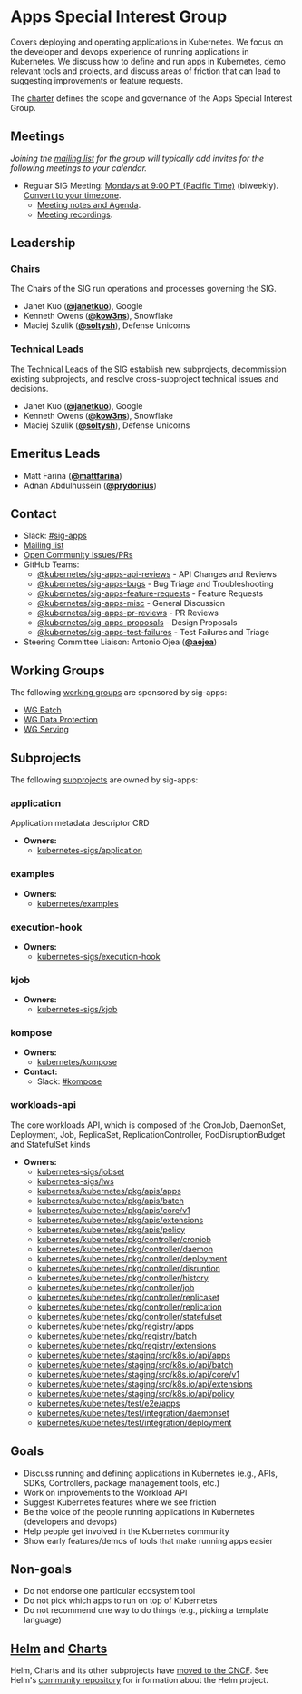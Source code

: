<!---
This is an autogenerated file!

Please do not edit this file directly, but instead make changes to the
sigs.yaml file in the project root.

To understand how this file is generated, see https://git.k8s.io/community/generator/README.md
--->
# Apps Special Interest Group

Covers deploying and operating applications in Kubernetes. We focus on the developer and devops experience of running applications in Kubernetes. We discuss how to define and run apps in Kubernetes, demo relevant tools and projects, and discuss areas of friction that can lead to suggesting improvements or feature requests.

The [charter](charter.md) defines the scope and governance of the Apps Special Interest Group.

## Meetings
*Joining the [mailing list](https://groups.google.com/forum/#!forum/kubernetes-sig-apps) for the group will typically add invites for the following meetings to your calendar.*
* Regular SIG Meeting: [Mondays at 9:00 PT (Pacific Time)](https://zoom.us/j/739385290?pwd=ekVmNGRjT214MGJkY1JUUUpPMVlJUT09) (biweekly). [Convert to your timezone](http://www.thetimezoneconverter.com/?t=9%3A00&tz=PT%20%28Pacific%20Time%29).
  * [Meeting notes and Agenda](https://docs.google.com/document/d/1LZLBGW2wRDwAfdBNHJjFfk9CFoyZPcIYGWU7R1PQ3ng/edit#).
  * [Meeting recordings](https://www.youtube.com/playlist?list=PL69nYSiGNLP2LMq7vznITnpd2Fk1YIZF3).

## Leadership

### Chairs
The Chairs of the SIG run operations and processes governing the SIG.

* Janet Kuo (**[@janetkuo](https://github.com/janetkuo)**), Google
* Kenneth Owens (**[@kow3ns](https://github.com/kow3ns)**), Snowflake
* Maciej Szulik (**[@soltysh](https://github.com/soltysh)**), Defense Unicorns

### Technical Leads
The Technical Leads of the SIG establish new subprojects, decommission existing
subprojects, and resolve cross-subproject technical issues and decisions.

* Janet Kuo (**[@janetkuo](https://github.com/janetkuo)**), Google
* Kenneth Owens (**[@kow3ns](https://github.com/kow3ns)**), Snowflake
* Maciej Szulik (**[@soltysh](https://github.com/soltysh)**), Defense Unicorns

## Emeritus Leads

* Matt Farina (**[@mattfarina](https://github.com/mattfarina)**)
* Adnan Abdulhussein (**[@prydonius](https://github.com/prydonius)**)

## Contact
- Slack: [#sig-apps](https://kubernetes.slack.com/messages/sig-apps)
- [Mailing list](https://groups.google.com/forum/#!forum/kubernetes-sig-apps)
- [Open Community Issues/PRs](https://github.com/kubernetes/community/labels/sig%2Fapps)
- GitHub Teams:
    - [@kubernetes/sig-apps-api-reviews](https://github.com/orgs/kubernetes/teams/sig-apps-api-reviews) - API Changes and Reviews
    - [@kubernetes/sig-apps-bugs](https://github.com/orgs/kubernetes/teams/sig-apps-bugs) - Bug Triage and Troubleshooting
    - [@kubernetes/sig-apps-feature-requests](https://github.com/orgs/kubernetes/teams/sig-apps-feature-requests) - Feature Requests
    - [@kubernetes/sig-apps-misc](https://github.com/orgs/kubernetes/teams/sig-apps-misc) - General Discussion
    - [@kubernetes/sig-apps-pr-reviews](https://github.com/orgs/kubernetes/teams/sig-apps-pr-reviews) - PR Reviews
    - [@kubernetes/sig-apps-proposals](https://github.com/orgs/kubernetes/teams/sig-apps-proposals) - Design Proposals
    - [@kubernetes/sig-apps-test-failures](https://github.com/orgs/kubernetes/teams/sig-apps-test-failures) - Test Failures and Triage
- Steering Committee Liaison: Antonio Ojea (**[@aojea](https://github.com/aojea)**)

## Working Groups

The following [working groups][working-group-definition] are sponsored by sig-apps:
* [WG Batch](/wg-batch)
* [WG Data Protection](/wg-data-protection)
* [WG Serving](/wg-serving)


## Subprojects

The following [subprojects][subproject-definition] are owned by sig-apps:
### application
Application metadata descriptor CRD
- **Owners:**
  - [kubernetes-sigs/application](https://github.com/kubernetes-sigs/application/blob/master/OWNERS)
### examples
- **Owners:**
  - [kubernetes/examples](https://github.com/kubernetes/examples/blob/master/OWNERS)
### execution-hook
- **Owners:**
  - [kubernetes-sigs/execution-hook](https://github.com/kubernetes-sigs/execution-hook/blob/master/OWNERS)
### kjob
- **Owners:**
  - [kubernetes-sigs/kjob](https://github.com/kubernetes-sigs/kjob/blob/main/OWNERS)
### kompose
- **Owners:**
  - [kubernetes/kompose](https://github.com/kubernetes/kompose/blob/master/OWNERS)
- **Contact:**
  - Slack: [#kompose](https://kubernetes.slack.com/messages/kompose)
### workloads-api
The core workloads API, which is composed of the CronJob, DaemonSet, Deployment, Job, ReplicaSet, ReplicationController, PodDisruptionBudget and StatefulSet kinds
- **Owners:**
  - [kubernetes-sigs/jobset](https://github.com/kubernetes-sigs/jobset/blob/main/OWNERS)
  - [kubernetes-sigs/lws](https://github.com/kubernetes-sigs/lws/blob/main/OWNERS)
  - [kubernetes/kubernetes/pkg/apis/apps](https://github.com/kubernetes/kubernetes/blob/master/pkg/apis/apps/OWNERS)
  - [kubernetes/kubernetes/pkg/apis/batch](https://github.com/kubernetes/kubernetes/blob/master/pkg/apis/batch/OWNERS)
  - [kubernetes/kubernetes/pkg/apis/core/v1](https://github.com/kubernetes/kubernetes/blob/master/pkg/apis/core/v1/OWNERS)
  - [kubernetes/kubernetes/pkg/apis/extensions](https://github.com/kubernetes/kubernetes/blob/master/pkg/apis/extensions/OWNERS)
  - [kubernetes/kubernetes/pkg/apis/policy](https://github.com/kubernetes/kubernetes/blob/master/pkg/apis/policy/OWNERS)
  - [kubernetes/kubernetes/pkg/controller/cronjob](https://github.com/kubernetes/kubernetes/blob/master/pkg/controller/cronjob/OWNERS)
  - [kubernetes/kubernetes/pkg/controller/daemon](https://github.com/kubernetes/kubernetes/blob/master/pkg/controller/daemon/OWNERS)
  - [kubernetes/kubernetes/pkg/controller/deployment](https://github.com/kubernetes/kubernetes/blob/master/pkg/controller/deployment/OWNERS)
  - [kubernetes/kubernetes/pkg/controller/disruption](https://github.com/kubernetes/kubernetes/blob/master/pkg/controller/disruption/OWNERS)
  - [kubernetes/kubernetes/pkg/controller/history](https://github.com/kubernetes/kubernetes/blob/master/pkg/controller/history/OWNERS)
  - [kubernetes/kubernetes/pkg/controller/job](https://github.com/kubernetes/kubernetes/blob/master/pkg/controller/job/OWNERS)
  - [kubernetes/kubernetes/pkg/controller/replicaset](https://github.com/kubernetes/kubernetes/blob/master/pkg/controller/replicaset/OWNERS)
  - [kubernetes/kubernetes/pkg/controller/replication](https://github.com/kubernetes/kubernetes/blob/master/pkg/controller/replication/OWNERS)
  - [kubernetes/kubernetes/pkg/controller/statefulset](https://github.com/kubernetes/kubernetes/blob/master/pkg/controller/statefulset/OWNERS)
  - [kubernetes/kubernetes/pkg/registry/apps](https://github.com/kubernetes/kubernetes/blob/master/pkg/registry/apps/OWNERS)
  - [kubernetes/kubernetes/pkg/registry/batch](https://github.com/kubernetes/kubernetes/blob/master/pkg/registry/batch/OWNERS)
  - [kubernetes/kubernetes/pkg/registry/extensions](https://github.com/kubernetes/kubernetes/blob/master/pkg/registry/extensions/OWNERS)
  - [kubernetes/kubernetes/staging/src/k8s.io/api/apps](https://github.com/kubernetes/kubernetes/blob/master/staging/src/k8s.io/api/apps/OWNERS)
  - [kubernetes/kubernetes/staging/src/k8s.io/api/batch](https://github.com/kubernetes/kubernetes/blob/master/staging/src/k8s.io/api/batch/OWNERS)
  - [kubernetes/kubernetes/staging/src/k8s.io/api/core/v1](https://github.com/kubernetes/kubernetes/blob/master/staging/src/k8s.io/api/core/v1/OWNERS)
  - [kubernetes/kubernetes/staging/src/k8s.io/api/extensions](https://github.com/kubernetes/kubernetes/blob/master/staging/src/k8s.io/api/extensions/OWNERS)
  - [kubernetes/kubernetes/staging/src/k8s.io/api/policy](https://github.com/kubernetes/kubernetes/blob/master/staging/src/k8s.io/api/policy/OWNERS)
  - [kubernetes/kubernetes/test/e2e/apps](https://github.com/kubernetes/kubernetes/blob/master/test/e2e/apps/OWNERS)
  - [kubernetes/kubernetes/test/integration/daemonset](https://github.com/kubernetes/kubernetes/blob/master/test/integration/daemonset/OWNERS)
  - [kubernetes/kubernetes/test/integration/deployment](https://github.com/kubernetes/kubernetes/blob/master/test/integration/deployment/OWNERS)

[subproject-definition]: https://github.com/kubernetes/community/blob/master/governance.md#subprojects
[working-group-definition]: https://github.com/kubernetes/community/blob/master/governance.md#working-groups
<!-- BEGIN CUSTOM CONTENT -->

## Goals

* Discuss running and defining applications in Kubernetes (e.g., APIs, SDKs, Controllers, package management tools, etc.)
* Work on improvements to the Workload API
* Suggest Kubernetes features where we see friction
* Be the voice of the people running applications in Kubernetes (developers and devops)
* Help people get involved in the Kubernetes community
* Show early features/demos of tools that make running apps easier

## Non-goals

* Do not endorse one particular ecosystem tool
* Do not pick which apps to run on top of Kubernetes
* Do not recommend one way to do things (e.g., picking a template language)

## [Helm](https://helm.sh) and [Charts](https://github.com/kubernetes/charts)

Helm, Charts and its other subprojects have [moved to the CNCF](https://github.com/cncf/toc/blob/main/proposals/incubation/helm.adoc).
See Helm's [community repository](https://github.com/kubernetes-helm/community) for information about the Helm project.

<!-- END CUSTOM CONTENT -->
